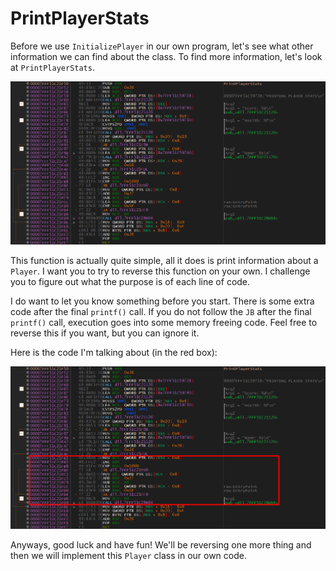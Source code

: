 # PrintPlayerStats
Before we use `InitializePlayer` in our own program, let's see what other information we can find about the class. To find more information, let's look at `PrintPlayerStats`. 

<p>
  <img src="[ignore]/PrintPlayerStats/PrintPlayerStats.png">
</p>

This function is actually quite simple, all it does is print information about a `Player`. I want you to try to reverse this function on your own. I challenge you to figure out what the purpose is of each line of code.

I do want to let you know something before you start. There is some extra code after the final `printf()` call. If you do not follow the `JB` after the final `printf()` call, execution goes into some memory freeing code. Feel free to reverse this if you want, but you can ignore it.

Here is the code I'm talking about (in the red box):
<p>
  <img src="[ignore]/PrintPlayerStats/FreeCode.png">
</p>

Anyways, good luck and have fun! We'll be reversing one more thing and then we will implement this `Player` class in our own code.